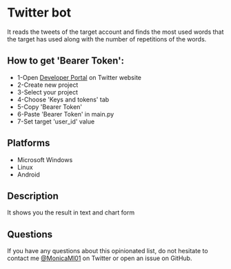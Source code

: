 # Twitter bot
It reads the tweets of the target account and finds the most used words that the target has used along with the number of repetitions of the words.

## How to get 'Bearer Token':
- 1-Open [Developer Portal](https://developer.twitter.com/en/portal/dashboard) on Twitter website
- 2-Create new project 
- 3-Select your project
- 4-Choose 'Keys and tokens' tab
- 5-Copy 'Bearer Token'
- 6-Paste 'Bearer Token' in main.py
- 7-Set target 'user_id' value

## Platforms

- Microsoft Windows
- Linux
- Android


## Description

It shows you the result in text and chart form

## Questions

If you have any questions about this opinionated list, do not hesitate to contact me [@MonicaMl01](https://twitter.com/MonicaMl01) on Twitter or open an issue on GitHub.